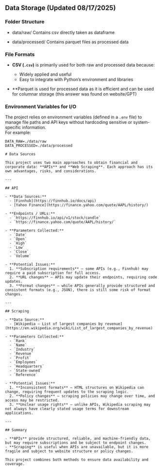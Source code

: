 ## Data Storage (Updated 08/17/2025)

### Folder Structure
- data/raw/ 
  Contains csv directly taken as dataframe 

- data/processed/
  Contains parquet files as processed data

### File Formats
- **CSV (`.csv`)** is primarily used for both raw and processed data because:  
  - Widely applied and useful 
  - Easy to integrate with Python’s environment and libraries

- **Parquet is used for processed data as it is efficient and can be used for columnar storage (this answer was found on website/GPT) 

### Environment Variables for I/O
The project relies on environment variables (defined in a `.env` file) to manage file paths and API keys without hardcoding sensitive or system-specific information.  
For example:
```env
DATA_RAW=./data/raw
DATA_PROCESSED=./data/processed

# Data Sources

This project uses two main approaches to obtain financial and corporate data: **APIs** and **Web Scraping**. Each approach has its own advantages, risks, and considerations.

---

## API

- **Data Sources:**  
  - [Finnhub](https://finnhub.io/docs/api)  
  - [Yahoo Finance](https://finance.yahoo.com/quote/AAPL/history/)  

- **Endpoints / URLs:**  
  - `https://finnhub.io/api/v1/stock/candle`  
  - `https://finance.yahoo.com/quote/AAPL/history/`  

- **Parameters Collected:**  
  - `Date`  
  - `Open`  
  - `High`  
  - `Low`  
  - `Close`  
  - `Volume`  

- **Potential Issues:**  
  1. **Subscription requirements** – some APIs (e.g., Finnhub) may require a paid subscription for full access.  
  2. **URL changes** – APIs may update their endpoints, requiring code updates.  
  3. **Format changes** – while APIs generally provide structured and consistent formats (e.g., JSON), there is still some risk of format changes.  

---

## Scraping

- **Data Source:**  
  - [Wikipedia – List of largest companies by revenue](https://en.wikipedia.org/wiki/List_of_largest_companies_by_revenue)  

- **Parameters Collected:**  
  - `Rank`  
  - `Name`  
  - `Industry`  
  - `Revenue`  
  - `Profit`  
  - `Employees`  
  - `Headquarters`  
  - `State-owned`  
  - `Reference`  

- **Potential Issues:**  
  1. **Inconsistent formats** – HTML structures on Wikipedia can change, requiring frequent updates to the scraping logic.  
  2. **Policy changes** – scraping policies may change over time, and access may be restricted.  
  3. **Unclear usage rights** – unlike APIs, Wikipedia scraping may not always have clearly stated usage terms for downstream applications.  

---

## Summary

- **APIs** provide structured, reliable, and machine-friendly data, but may require subscriptions and be subject to endpoint changes.  
- **Scraping** is useful when APIs are unavailable, but it is more fragile and subject to website structure or policy changes.  

This project combines both methods to ensure data availability and coverage.  
